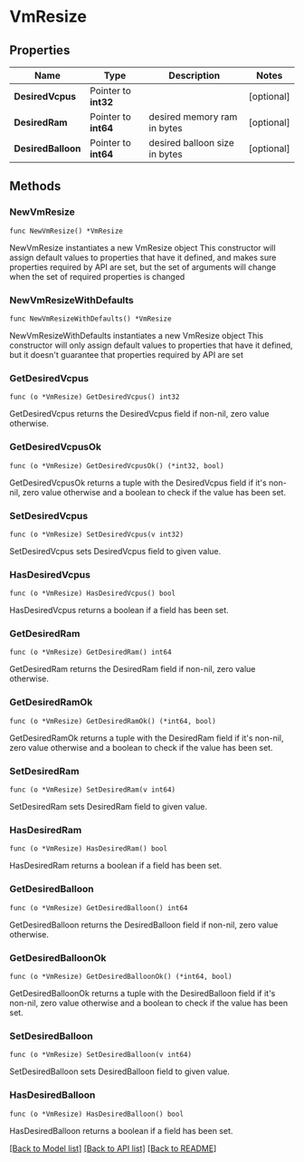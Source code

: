 # VmResize

## Properties

Name | Type | Description | Notes
------------ | ------------- | ------------- | -------------
**DesiredVcpus** | Pointer to **int32** |  | [optional]
**DesiredRam** | Pointer to **int64** | desired memory ram in bytes | [optional]
**DesiredBalloon** | Pointer to **int64** | desired balloon size in bytes | [optional]

## Methods

### NewVmResize

`func NewVmResize() *VmResize`

NewVmResize instantiates a new VmResize object
This constructor will assign default values to properties that have it defined,
and makes sure properties required by API are set, but the set of arguments
will change when the set of required properties is changed

### NewVmResizeWithDefaults

`func NewVmResizeWithDefaults() *VmResize`

NewVmResizeWithDefaults instantiates a new VmResize object
This constructor will only assign default values to properties that have it defined,
but it doesn't guarantee that properties required by API are set

### GetDesiredVcpus

`func (o *VmResize) GetDesiredVcpus() int32`

GetDesiredVcpus returns the DesiredVcpus field if non-nil, zero value otherwise.

### GetDesiredVcpusOk

`func (o *VmResize) GetDesiredVcpusOk() (*int32, bool)`

GetDesiredVcpusOk returns a tuple with the DesiredVcpus field if it's non-nil, zero value otherwise
and a boolean to check if the value has been set.

### SetDesiredVcpus

`func (o *VmResize) SetDesiredVcpus(v int32)`

SetDesiredVcpus sets DesiredVcpus field to given value.

### HasDesiredVcpus

`func (o *VmResize) HasDesiredVcpus() bool`

HasDesiredVcpus returns a boolean if a field has been set.

### GetDesiredRam

`func (o *VmResize) GetDesiredRam() int64`

GetDesiredRam returns the DesiredRam field if non-nil, zero value otherwise.

### GetDesiredRamOk

`func (o *VmResize) GetDesiredRamOk() (*int64, bool)`

GetDesiredRamOk returns a tuple with the DesiredRam field if it's non-nil, zero value otherwise
and a boolean to check if the value has been set.

### SetDesiredRam

`func (o *VmResize) SetDesiredRam(v int64)`

SetDesiredRam sets DesiredRam field to given value.

### HasDesiredRam

`func (o *VmResize) HasDesiredRam() bool`

HasDesiredRam returns a boolean if a field has been set.

### GetDesiredBalloon

`func (o *VmResize) GetDesiredBalloon() int64`

GetDesiredBalloon returns the DesiredBalloon field if non-nil, zero value otherwise.

### GetDesiredBalloonOk

`func (o *VmResize) GetDesiredBalloonOk() (*int64, bool)`

GetDesiredBalloonOk returns a tuple with the DesiredBalloon field if it's non-nil, zero value otherwise
and a boolean to check if the value has been set.

### SetDesiredBalloon

`func (o *VmResize) SetDesiredBalloon(v int64)`

SetDesiredBalloon sets DesiredBalloon field to given value.

### HasDesiredBalloon

`func (o *VmResize) HasDesiredBalloon() bool`

HasDesiredBalloon returns a boolean if a field has been set.


[[Back to Model list]](../README.md#documentation-for-models) [[Back to API list]](../README.md#documentation-for-api-endpoints) [[Back to README]](../README.md)



